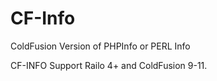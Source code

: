 # CF-Info
ColdFusion Version of PHPInfo or PERL Info

CF-INFO Support Railo 4+ and ColdFusion 9-11.

